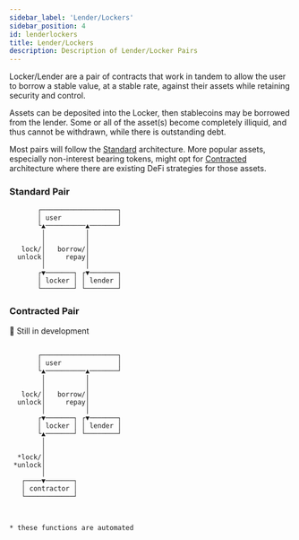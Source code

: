 ```yaml
---
sidebar_label: 'Lender/Lockers'
sidebar_position: 4
id: lenderlockers
title: Lender/Lockers
description: Description of Lender/Locker Pairs
---
```




Locker/Lender are a pair of contracts that work in tandem to allow the user to borrow a stable value, at a stable rate, against their assets while retaining security and control.

Assets can be deposited into the Locker, then stablecoins may be borrowed from the lender. Some or all of the asset(s) become completely illiquid, and thus cannot be withdrawn, while there is outstanding debt.

Most pairs will follow the [Standard](#standard-hellp) architecture. More popular assets, especially non-interest bearing tokens, might opt for [Contracted](#contracted-hellp) architecture where there are existing DeFi strategies for those assets.

### Standard Pair

```
       ┌───────────────────┐
       │ user              │
       └▲──────────▲───────┘
        │          │      
        │          │      
   lock/│   borrow/│      
  unlock│     repay│      
        │          │      
       ┌▼───────┐ ┌▼───────┐
       │ locker │ │ lender │
       └────────┘ └────────┘
```


### Contracted Pair
🚧 Still in development

```

       ┌───────────────────┐
       │ user              │
       └▲──────────▲───────┘
        │          │      
        │          │      
   lock/│   borrow/│      
  unlock│     repay│      
        │          │      
       ┌▼───────┐ ┌▼───────┐
       │ locker │ │ lender │
       └▲───────┘ └────────┘
        │
        │
  *lock/│
 *unlock│
        │
   ┌────▼───────┐
   │ contractor │
   └────────────┘
   
   
   
* these functions are automated
```

